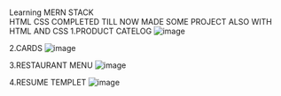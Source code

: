 <br>Learning MERN STACK <br>
HTML CSS COMPLETED TILL NOW
MADE SOME PROJECT ALSO WITH HTML AND CSS
1.PRODUCT CATELOG
![image](https://github.com/siddesh2/web-dev/assets/72381595/9f644f2e-1b21-452e-80f0-67e1079853dc)

2.CARDS
![image](https://github.com/siddesh2/web-dev/assets/72381595/82c5e795-2453-41d1-ab76-da058250a3a4)

3.RESTAURANT MENU
![image](https://github.com/siddesh2/web-dev/assets/72381595/3752c6cd-6971-4fc4-9d71-038a2d6ca47f)

4.RESUME TEMPLET
![image](https://github.com/siddesh2/web-dev/assets/72381595/5ec3786a-d177-4f97-9446-e71f9e38b48d)

